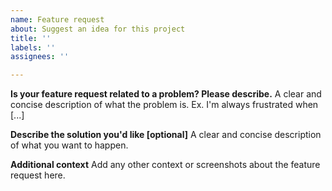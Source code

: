 ```yaml
---
name: Feature request
about: Suggest an idea for this project
title: ''
labels: ''
assignees: ''

---
```


**Is your feature request related to a problem? Please describe.**
A clear and concise description of what the problem is. Ex. I'm always frustrated when [...]

**Describe the solution you'd like [optional]**
A clear and concise description of what you want to happen.

**Additional context**
Add any other context or screenshots about the feature request here.
